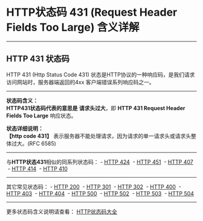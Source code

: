 # HTTP状态码 431 (Request Header Fields Too Large) 含义详解

---

## HTTP 431 状态码

HTTP 431 (Http Status Code 431) 状态是HTTP协议的一种响应码，是我们请求访问网站时，服务器端返回的4xx 客户端错误系列响应码之一。

---

**状态码含义：**  
**HTTP431状态码代表的意思是** **请求头过大**，即 **HTTP 431 Request Header Fields Too Large** 响应状态。

**状态详细说明：**  
**【http code 431】** 表示服务器不能处理请求，因为请求的单一请求头或请求头整体过大。(RFC 6585)

  

---

与**HTTP状态431**相似的同系列状态码： - [HTTP 424](https://github.com/CrayonL/AllHttpStatusCodes/blob/master/HTTPStatusCode/4xx_ClientErrors/Code_424.md "HTTP 424详细说明")
 - [HTTP 451](https://github.com/CrayonL/AllHttpStatusCodes/blob/master/HTTPStatusCode/4xx_ClientErrors/Code_451.md "HTTP 451详细说明")
 - [HTTP 407](https://github.com/CrayonL/AllHttpStatusCodes/blob/master/HTTPStatusCode/4xx_ClientErrors/Code_407.md "HTTP 407详细说明")
 - [HTTP 414](https://github.com/CrayonL/AllHttpStatusCodes/blob/master/HTTPStatusCode/4xx_ClientErrors/Code_414.md "HTTP 414详细说明")
 - [HTTP 410](https://github.com/CrayonL/AllHttpStatusCodes/blob/master/HTTPStatusCode/4xx_ClientErrors/Code_410.md "HTTP 410详细说明")

---

其它常见状态码： - [HTTP 200](https://github.com/CrayonL/AllHttpStatusCodes/blob/master/HTTPStatusCode/2xx_Success/Code_200.md "HTTP 200详细说明")
 - [HTTP 301](https://github.com/CrayonL/AllHttpStatusCodes/blob/master/HTTPStatusCode/3xx_Redirection/Code_301.md "HTTP 301详细说明")
 - [HTTP 302](https://github.com/CrayonL/AllHttpStatusCodes/blob/master/HTTPStatusCode/3xx_Redirection/Code_302.md "HTTP 302详细说明")
 - [HTTP 400](https://github.com/CrayonL/AllHttpStatusCodes/blob/master/HTTPStatusCode/4xx_ClientErrors/Code_400.md "HTTP 400详细说明")
 - [HTTP 403](https://github.com/CrayonL/AllHttpStatusCodes/blob/master/HTTPStatusCode/4xx_ClientErrors/Code_403.md "HTTP 403详细说明")
 - [HTTP 404](https://github.com/CrayonL/AllHttpStatusCodes/blob/master/HTTPStatusCode/4xx_ClientErrors/Code_404.md "HTTP 404详细说明")
 - [HTTP 500](https://github.com/CrayonL/AllHttpStatusCodes/blob/master/HTTPStatusCode/5xx_ServerErrors/Code_500.md "HTTP 500详细说明")
 - [HTTP 502](https://github.com/CrayonL/AllHttpStatusCodes/blob/master/HTTPStatusCode/5xx_ServerErrors/Code_502.md "HTTP 502详细说明")
 - [HTTP 503](https://github.com/CrayonL/AllHttpStatusCodes/blob/master/HTTPStatusCode/5xx_ServerErrors/Code_503.md "HTTP 503详细说明")
 - [HTTP 504](https://github.com/CrayonL/AllHttpStatusCodes/blob/master/HTTPStatusCode/5xx_ServerErrors/Code_504.md "HTTP 504详细说明")

---

更多状态码含义说明请查看： [HTTP状态码大全](https://github.com/CrayonL/AllHttpStatusCodes)